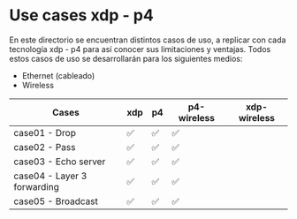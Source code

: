 # Use cases xdp - p4

En este directorio se encuentran distintos casos de uso, a replicar con cada tecnología xdp - p4 para así conocer sus limitaciones y ventajas. Todos estos casos de uso se desarrollarán para los siguientes medios:

- Ethernet (cableado)
- Wireless


| Cases         | xdp | p4 |  p4-wireless | xdp-wireless    |
|---------------|-----|----|---| --- |
| case01 - Drop               | :white_check_mark:    | :white_check_mark:   |  :white_check_mark:  |  |
| case02 - Pass               | :white_check_mark:    | :white_check_mark:   |  :white_check_mark:  |  |
| case03 - Echo server        | :white_check_mark:    | :white_check_mark:   |  :white_check_mark:  |  |
| case04 - Layer 3 forwarding | :white_check_mark:    | :white_check_mark:   |  :white_check_mark:  |  |
| case05 - Broadcast          | :white_check_mark:    | :white_check_mark:   |  :white_check_mark:  |  |
